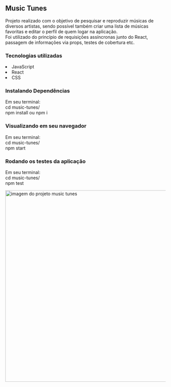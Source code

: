 <h2>Music Tunes</h2>

Projeto realizado com o objetivo de pesquisar e reproduzir músicas de diversos artistas, sendo possível também criar uma lista de músicas favoritas e editar o perfil de quem logar na aplicação.</br>
Foi utilizado do princípio de requisições assíncronas junto do React, passagem de informações via props, testes de cobertura etc.

<h3>Tecnologias utilizadas</h3>

<li>JavaScript</li>
<li>React</li>
<li>CSS</li>

<h3>Instalando Dependências</h3>

Em seu terminal:</br> 
cd music-tunes/</br>
npm install ou npm i

<h3>Visualizando em seu navegador</h3>

Em seu terminal:</br>
cd music-tunes/</br>
npm start

<h3>Rodando os testes da aplicação</h3>

Em seu terminal:</br>
cd music-tunes/</br>
npm test

<img src="https://imgur.com/uTTLZc4.png" alt="imagem do projeto music tunes"  min-width="400px" max-width="600px" width="600px" />
